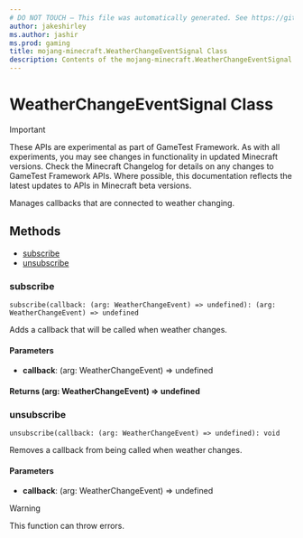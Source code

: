 ```yaml
---
# DO NOT TOUCH — This file was automatically generated. See https://github.com/Mojang/MinecraftScriptingApiDocsGenerator to modify descriptions, examples, etc.
author: jakeshirley
ms.author: jashir
ms.prod: gaming
title: mojang-minecraft.WeatherChangeEventSignal Class
description: Contents of the mojang-minecraft.WeatherChangeEventSignal class.
---
```

# WeatherChangeEventSignal Class
>[!IMPORTANT]
>These APIs are experimental as part of GameTest Framework. As with all experiments, you may see changes in functionality in updated Minecraft versions. Check the Minecraft Changelog for details on any changes to GameTest Framework APIs. Where possible, this documentation reflects the latest updates to APIs in Minecraft beta versions.

Manages callbacks that are connected to weather changing.


## Methods
- [subscribe](#subscribe)
- [unsubscribe](#unsubscribe)
  
### **subscribe**
`
subscribe(callback: (arg: WeatherChangeEvent) => undefined): (arg: WeatherChangeEvent) => undefined
`

Adds a callback that will be called when weather changes.
#### **Parameters**
- **callback**: (arg: WeatherChangeEvent) => undefined

#### **Returns** (arg: WeatherChangeEvent) => undefined


### **unsubscribe**
`
unsubscribe(callback: (arg: WeatherChangeEvent) => undefined): void
`

Removes a callback from being called when weather changes.
#### **Parameters**
- **callback**: (arg: WeatherChangeEvent) => undefined


> [!WARNING]
> This function can throw errors.


